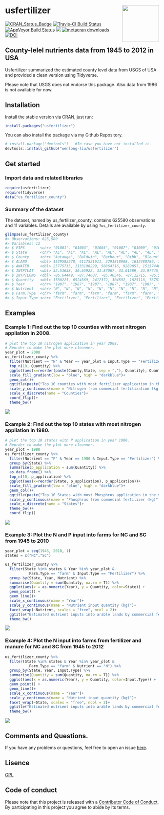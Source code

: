 
# usfertilizer <img src="https://raw.githubusercontent.com/wenlong-liu/usfertilizer_sticker/master/usfertilizer.png" align="right" height = "120"/>

[![CRAN\_Status\_Badge](http://www.r-pkg.org/badges/version/usfertilizer)](https://cran.r-project.org/package=usfertilizer)
[![Travis-CI Build
Status](https://travis-ci.org/wenlong-liu/usfertilizer.svg?branch=master)](https://travis-ci.org/wenlong-liu/usfertilizer)
[![AppVeyor Build
Status](https://ci.appveyor.com/api/projects/status/github/wenlong-liu/usfertilizer?branch=master&svg=true)](https://ci.appveyor.com/project/wenlong-liu/usfertilizer)
[![](https://cranlogs.r-pkg.org/badges/usfertilizer)](https://cran.r-project.org/package=usfertilizer)
[![metacran
downloads](http://cranlogs.r-pkg.org/badges/grand-total/usfertilizer?color=ff69b4)](https://cran.r-project.org/package=usfertilizer)
[![DOI](https://zenodo.org/badge/123758879.svg)](https://zenodo.org/badge/latestdoi/123758879)

## County-lelel nutrients data from 1945 to 2012 in USA

Usfertilizer summarized the estimated county level data from USGS of USA
and provided a clean version using Tidyverse.

Please note that USGS does not endorse this package. Also data from 1986
is not available for now.

## Installation

Install the stable version via CRAN, just run:

``` r
install.packages("usfertilizer")
```

You can also install the package via my Github Repository.

``` r
# install.package("devtools")   #In case you have not installed it.
devtools::install_github("wenlong-liu/usfertilizer")
```

## Get started

### Import data and related libraries

``` r
require(usfertilizer)
require(tidyverse)
data("us_fertilizer_county")
```

### Summary of the dataset

The dataset, named by us\_fertilizer\_county, contains 625580
observations and 11 variables. Details are available by using
`?us_fertilizer_county`.

``` r
glimpse(us_fertilizer_county)
#> Observations: 625,580
#> Variables: 12
#> $ FIPS       <chr> "01001", "01003", "01005", "01007", "01009", "01011...
#> $ State      <chr> "AL", "AL", "AL", "AL", "AL", "AL", "AL", "AL", "AL...
#> $ County     <chr> "Autauga", "Baldwin", "Barbour", "Bibb", "Blount", ...
#> $ ALAND      <dbl> 1539582278, 4117521611, 2291818968, 1612480789, 166...
#> $ AWATER     <dbl> 25775735, 1133190229, 50864716, 9289057, 15157440, ...
#> $ INTPTLAT   <dbl> 32.53638, 30.65922, 31.87067, 33.01589, 33.97745, 3...
#> $ INTPTLONG  <dbl> -86.64449, -87.74607, -85.40546, -87.12715, -86.567...
#> $ Quantity   <dbl> 1580225, 6524369, 2412372, 304592, 1825118, 767573,...
#> $ Year       <chr> "1987", "1987", "1987", "1987", "1987", "1987", "19...
#> $ Nutrient   <chr> "N", "N", "N", "N", "N", "N", "N", "N", "N", "N", "...
#> $ Farm.Type  <chr> "farm", "farm", "farm", "farm", "farm", "farm", "fa...
#> $ Input.Type <chr> "Fertilizer", "Fertilizer", "Fertilizer", "Fertiliz...
```

## Examples

### Example 1: Find out the top 10 counties with most nitrogen appliation in 2008.

``` r
# plot the top 10 nitrogen application in year 2008.
# Reorder to make the plot more cleanner.
year_plot = 2008
us_fertilizer_county %>%
  filter(Nutrient == "N" & Year == year_plot & Input.Type == "Fertilizer" ) %>%
  top_n(10, Quantity) %>%
  ggplot(aes(x=reorder(paste(County,State, sep = ","), Quantity), Quantity, fill = Quantity))+
  scale_fill_gradient(low = "blue", high = "darkblue")+
  geom_col()+
  ggtitle(paste("Top 10 counties with most fertilizer application in the year of", year_plot)) + 
  scale_y_continuous(name = "Nitrogen from commecial fertilization (kg)")+
  scale_x_discrete(name = "Counties")+
  coord_flip()+
  theme_bw()
```

![](readme_files/figure-gfm/unnamed-chunk-5-1.png)<!-- -->

### Example 2: Find out the top 10 states with most nitrogen appliation in 1980.

``` r
# plot the top 10 states with P application in year 1980.
# Reorder to make the plot more cleanner.
year_plot = 1980
us_fertilizer_county %>%
  filter(Nutrient == "P" & Year == 1980 & Input.Type == "Fertilizer") %>% 
  group_by(State) %>% 
  summarise(p_application = sum(Quantity)) %>% 
  as.data.frame() %>% 
  top_n(10, p_application) %>%
  ggplot(aes(x=reorder(State, p_application), p_application))+
  scale_fill_gradient(low = "blue", high = "darkblue")+
  geom_col()+
  ggtitle(paste("Top 10 States with most Phosphrus application in the year of", year_plot)) + 
  scale_y_continuous(name = "Phosphrus from commecial fertilizer (kg)")+
  scale_x_discrete(name = "States")+
  theme_bw()+
  coord_flip()
```

![](readme_files/figure-gfm/unnamed-chunk-6-1.png)<!-- -->

### Example 3: Plot the N and P input into farms for NC and SC from 1945 to 2010

``` r
year_plot = seq(1945, 2010, 1)
states = c("NC","SC")

us_fertilizer_county %>% 
  filter(State %in% states & Year %in% year_plot &
           Farm.Type == "farm" & Input.Type == "Fertilizer") %>% 
  group_by(State, Year, Nutrient) %>% 
  summarise(Quantity = sum(Quantity, na.rm = T)) %>% 
  ggplot(aes(x = as.numeric(Year), y = Quantity, color=State)) +
  geom_point() +
  geom_line()+
  scale_x_continuous(name = "Year")+
  scale_y_continuous(name = "Nutrient input quantity (kg)")+
  facet_wrap(~Nutrient, scales = "free", ncol = 2)+
  ggtitle("Estimated nutrient inputs into arable lands by commercial fertilizer\nfrom 1945 to 2010 in Carolinas")+
  theme_bw()
```

![](readme_files/figure-gfm/unnamed-chunk-7-1.png)<!-- -->

### Example 4: Plot the N input into farms from fertilizer and manure for NC and SC from 1945 to 2012

``` r
us_fertilizer_county %>% 
  filter(State %in% states & Year %in% year_plot &
           Farm.Type == "farm" & Nutrient == "N") %>% 
  group_by(State, Year, Input.Type) %>% 
  summarise(Quantity = sum(Quantity, na.rm = T)) %>% 
  ggplot(aes(x = as.numeric(Year), y = Quantity, color=Input.Type)) +
  geom_point() +
  geom_line()+
  scale_x_continuous(name = "Year")+
  scale_y_continuous(name = "Nutrient input quantity (kg)")+
  facet_wrap(~State, scales = "free", ncol = 2)+
  ggtitle("Estimated nutrient inputs into arable lands by commercial fertilizer and manure\nfrom 1945 to 2012 in Carolinas")+
  theme_bw()
```

![](readme_files/figure-gfm/unnamed-chunk-8-1.png)<!-- -->

## Comments and Questions.

If you have any problems or questions, feel free to open an issue
[here](https://github.com/wenlong-liu/usfertilizer/issues).

## Lisence

[GPL](https://github.com/wenlong-liu/usfertilizer/blob/master/lisence.txt)

## Code of conduct

Please note that this project is released with a [Contributor Code of
Conduct](https://github.com/wenlong-liu/usfertilizer/blob/master/CONDUCT.md).
By participating in this project you agree to abide by its terms.
